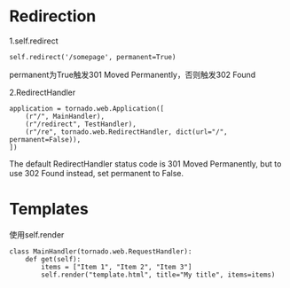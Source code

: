 # Redirection

1.self.redirect

    self.redirect('/somepage', permanent=True)

permanent为True触发301 Moved Permanently，否则触发302 Found

2.RedirectHandler 

    application = tornado.web.Application([
        (r"/", MainHandler),
        (r"/redirect", TestHandler),
        (r"/re", tornado.web.RedirectHandler, dict(url="/", permanent=False)),
    ])

The default RedirectHandler status code is 301 Moved Permanently, but to use 302 Found instead, set permanent to False.

# Templates

使用self.render

    class MainHandler(tornado.web.RequestHandler):
        def get(self):
            items = ["Item 1", "Item 2", "Item 3"]
            self.render("template.html", title="My title", items=items)
